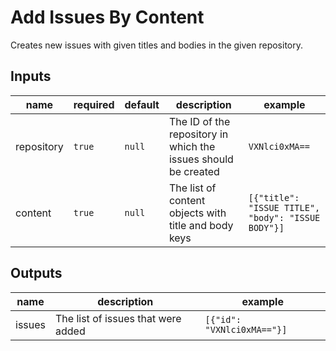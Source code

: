 # Add Issues By Content

Creates new issues with given titles and bodies in the given repository.

## Inputs

| name | required | default | description | example |
| --- | --- | --- | --- | --- |
| repository | `true` | `null` | The ID of the repository in which the issues should be created | `VXNlci0xMA==` |
| content | `true` | `null` | The list of content objects with title and body keys | `[{"title": "ISSUE TITLE", "body": "ISSUE BODY"}]` |

## Outputs

| name | description | example |
| --- | --- | --- |
| issues | The list of issues that were added | `[{"id": "VXNlci0xMA=="}]` |
